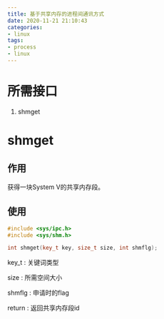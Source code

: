 ```yaml
---
title: 基于共享内存的进程间通讯方式
date: 2020-11-21 21:10:43
categories:
- linux
tags:
- process
- linux
---
```






# 所需接口

1. shmget





# shmget

## 作用

获得一块System V的共享内存段。

## 使用

```c++
#include <sys/ipc.h>
#include <sys/shm.h>

int shmget(key_t key, size_t size, int shmflg);
```

key_t : 关键词类型

size : 所需空间大小

shmflg : 申请时的flag

return : 返回共享内存段id



